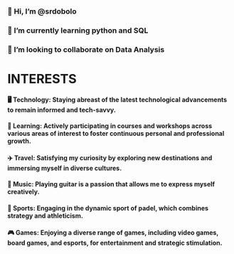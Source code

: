 ### 👋 Hi, I’m @srdobolo
### 🌱 I’m currently learning python and SQL 
### 💞️ I’m looking to collaborate on Data Analysis

# INTERESTS
#### 🖥️ Technology: Staying abreast of the latest technological advancements to remain informed and tech-savvy.
#### 🧠 Learning: Actively participating in courses and workshops across various areas of interest to foster continuous personal and professional growth.
#### ✈️ Travel: Satisfying my curiosity by exploring new destinations and immersing myself in diverse cultures.
#### 🎵 Music: Playing guitar is a passion that allows me to express myself creatively.
#### 🎾 Sports: Engaging in the dynamic sport of padel, which combines strategy and athleticism.
#### 🎮 Games: Enjoying a diverse range of games, including video games, board games, and esports, for entertainment and strategic stimulation.

<!---
srdobolo/srdobolo is a ✨ special ✨ repository because its `README.md` (this file) appears on your GitHub profile.
You can click the Preview link to take a look at your changes.
--->
